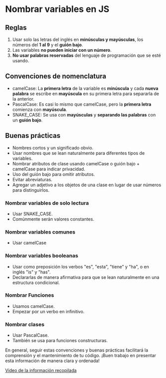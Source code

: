 # Nombrar variables en JS

## Reglas
1. Usar solo las letras del inglés en **minúsculas y mayúsculas**, los números del **1 al 9** y el **guión bajo**.
2. Las variables **no pueden iniciar con un número**.
3. **No usar palabras reservadas** del lenguaje de programación que se esté usando.

## Convenciones de nomenclatura

- camelCase: La **primera letra** de la variable es **minúscula** y cada **nueva palabra** se escribe en **mayúscula** en su primera letra para separarla de la anterior.
- PascalCase: Es casi lo mismo que camelCase, pero la **primera letra** comienza con **mayúscula**.
- SNAKE_CASE: Se usa con **mayúsculas** y **separando las palabras** con un **guión bajo**. 

## Buenas prácticas
- Nombres cortos y un significado obvio.
- Usar nombres que se lean naturalmente para diferentes tipos de variables. 
- Nombrar atributos de clase usando camelCase o guión bajo + camelCase para indicar privacidad.
- Uso del guión bajo para omitir atributos.
- Evitar abreviaturas.
- Agregar un adjetivo a los objetos de una clase en lugar de usar números para distinguirlos.

### Nombrar variables de solo lectura
- Usar SNAKE_CASE.
- Comúnmente serán valores constantes. 

### Nombrar variables comunes
- Usar camelCase 

### Nombrar variables booleanas
- Usar como preposición los verbos "es", "esta", "tiene" y "ha", o en inglés "is" y "has".
- Declararlas de manera afirmativa para que se lean naturalmente en una estructura condicional.

### Nombrar Funciones
- Usamos camelCase.
- Empezar por un verbo en infinitivo.

### Nombrar clases
- Usar PascalCase.
- También se usa para funciones constructuras.

En general, seguir estas convenciones y buenas prácticas facilitará la comprensión y el mantenimiento de tu código. ¡Buen trabajo en presentar esta información de manera clara y ordenada!

[Video de la información recopilada](https://www.youtube.com/watch?v=iYI3YvdsUWw&t=6s)

